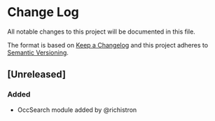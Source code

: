 # Change Log
All notable changes to this project will be documented in this file.

The format is based on [Keep a Changelog](http://keepachangelog.com/) 
and this project adheres to [Semantic Versioning](http://semver.org/).

## [Unreleased]
### Added
- OccSearch module added by @richistron

<!-- ### Changed -->
<!-- - Start versioning based on the current English version at 0.3.0 to help -->
<!-- translation authors keep things up-to-date. -->

<!-- ## [0.3.0] - 2015-12-03 -->
<!-- ### Added -->
<!-- - RU translation from @aishek. -->
<!-- - pt-BR translation from @tallesl. -->
<!-- - es-ES translation from @ZeliosAriex. -->

<!-- ## [0.2.0] - 2015-10-06 -->
<!-- ### Changed -->
<!-- - Remove exclusionary mentions of "open source" since this project can benefit -->
<!-- both "open" and "closed" source projects equally. -->

<!-- ## [0.1.0] - 2015-10-06 -->
<!-- ### Added -->
<!-- - Answer "Should you ever rewrite a change log?". -->

<!-- ### Changed -->
<!-- - Improve argument against commit logs. -->
<!-- - Start following [SemVer](http://semver.org) properly. -->

<!-- ## [0.0.8] - 2015-02-17 -->
<!-- ### Changed -->
<!-- - Update year to match in every README example. -->
<!-- - Reluctantly stop making fun of Brits only, since most of the world -->
  <!-- writes dates in a strange way. -->

<!-- ### Fixed -->
<!-- - Fix typos in recent README changes. -->
<!-- - Update outdated unreleased diff link. -->

<!-- ## [0.0.7] - 2015-02-16 -->
<!-- ### Added -->
<!-- - Link, and make it obvious that date format is ISO 8601. -->

<!-- ### Changed -->
<!-- - Clarified the section on "Is there a standard change log format?". -->

<!-- ### Fixed -->
<!-- - Fix Markdown links to tag comparison URL with footnote-style links. -->

<!-- ## [0.0.6] - 2014-12-12 -->
<!-- ### Added -->
<!-- - README section on "yanked" releases. -->

<!-- ## [0.0.5] - 2014-08-09 -->
<!-- ### Added -->
<!-- - Markdown links to version tags on release headings. -->
<!-- - Unreleased section to gather unreleased changes and encourage note -->
<!-- keeping prior to releases. -->

<!-- ## [0.0.4] - 2014-08-09 -->
<!-- ### Added -->
<!-- - Better explanation of the difference between the file ("CHANGELOG") -->
<!-- and its function "the change log". -->

<!-- ### Changed -->
<!-- - Refer to a "change log" instead of a "CHANGELOG" throughout the site -->
<!-- to differentiate between the file and the purpose of the file — the -->
<!-- logging of changes. -->

<!-- ### Removed -->
<!-- - Remove empty sections from CHANGELOG, they occupy too much space and -->
<!-- create too much noise in the file. People will have to assume that the -->
<!-- missing sections were intentionally left out because they contained no -->
<!-- notable changes. -->

<!-- ## [0.0.3] - 2014-08-09 -->
<!-- ### Added -->
<!-- - "Why should I care?" section mentioning The Changelog podcast. -->

<!-- ## [0.0.2] - 2014-07-10 -->
<!-- ### Added -->
<!-- - Explanation of the recommended reverse chronological release ordering. -->

<!-- ## 0.0.1 - 2014-05-31 -->
<!-- ### Added -->
<!-- - This CHANGELOG file to hopefully serve as an evolving example of a standardized open source project CHANGELOG. -->
<!-- - CNAME file to enable GitHub Pages custom domain -->
<!-- - README now contains answers to common questions about CHANGELOGs -->
<!-- - Good examples and basic guidelines, including proper date formatting. -->
<!-- - Counter-examples: "What makes unicorns cry?" -->

<!-- [Unreleased]: https://github.com/olivierlacan/keep-a-changelog/compare/v0.3.0...HEAD -->
<!-- [0.3.0]: https://github.com/olivierlacan/keep-a-changelog/compare/v0.2.0...v0.3.0 -->
<!-- [0.2.0]: https://github.com/olivierlacan/keep-a-changelog/compare/v0.1.0...v0.2.0 -->
<!-- [0.1.0]: https://github.com/olivierlacan/keep-a-changelog/compare/v0.0.8...v0.1.0 -->
<!-- [0.0.8]: https://github.com/olivierlacan/keep-a-changelog/compare/v0.0.7...v0.0.8 -->
<!-- [0.0.7]: https://github.com/olivierlacan/keep-a-changelog/compare/v0.0.6...v0.0.7 -->
<!-- [0.0.6]: https://github.com/olivierlacan/keep-a-changelog/compare/v0.0.5...v0.0.6 -->
<!-- [0.0.5]: https://github.com/olivierlacan/keep-a-changelog/compare/v0.0.4...v0.0.5 -->
<!-- [0.0.4]: https://github.com/olivierlacan/keep-a-changelog/compare/v0.0.3...v0.0.4 -->
<!-- [0.0.3]: https://github.com/olivierlacan/keep-a-changelog/compare/v0.0.2...v0.0.3 -->
<!-- [0.0.2]: https://github.com/olivierlacan/keep-a-changelog/compare/v0.0.1...v0.0.2 -->
